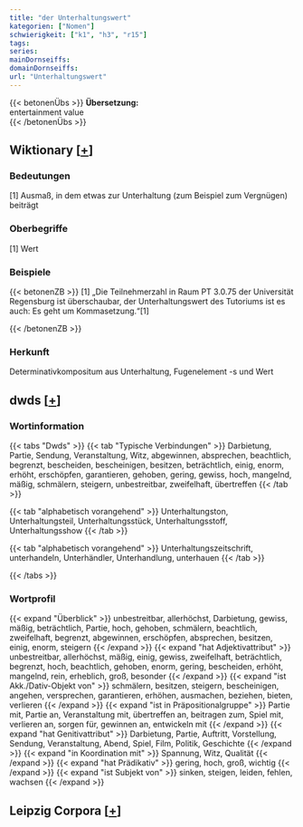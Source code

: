 ```yaml
---
title: "der Unterhaltungswert"
kategorien: ["Nomen"]
schwierigkeit: ["k1", "h3", "r15"]
tags:
series:
mainDornseiffs:
domainDornseiffs:
url: "Unterhaltungswert"
---
```


{{< betonenÜbs >}}
**Übersetzung:**  
entertainment value  
{{< /betonenÜbs >}}

## Wiktionary [[+](https://de.wiktionary.org/wiki/Unterhaltungswert)]

### Bedeutungen
[1] Ausmaß, in dem etwas zur Unterhaltung (zum Beispiel zum Vergnügen) beiträgt  

### Oberbegriffe
[1] Wert  

### Beispiele
{{< betonenZB >}}
[1] „Die Teilnehmerzahl in Raum PT 3.0.75 der Universität Regensburg ist überschaubar, der Unterhaltungswert des Tutoriums ist es auch: Es geht um Kommasetzung.“[1]  

{{< /betonenZB >}}
### Herkunft
Determinativkompositum aus Unterhaltung, Fugenelement -s und Wert  



## dwds [[+](https://www.dwds.de/wb/Unterhaltungswert)]

### Wortinformation
{{< tabs "Dwds" >}}
{{< tab "Typische Verbindungen" >}}
Darbietung, Partie, Sendung, Veranstaltung, Witz, abgewinnen, absprechen, beachtlich, begrenzt, bescheiden, bescheinigen, besitzen, beträchtlich, einig, enorm, erhöht, erschöpfen, garantieren, gehoben, gering, gewiss, hoch, mangelnd, mäßig, schmälern, steigern, unbestreitbar, zweifelhaft, übertreffen
{{< /tab >}}

{{< tab "alphabetisch vorangehend" >}}
Unterhaltungston, Unterhaltungsteil, Unterhaltungsstück, Unterhaltungsstoff, Unterhaltungsshow
{{< /tab >}}

{{< tab "alphabetisch vorangehend" >}}
Unterhaltungszeitschrift, unterhandeln, Unterhändler, Unterhandlung, unterhauen
{{< /tab >}}

{{< /tabs >}}

### Wortprofil
{{< expand "Überblick" >}} unbestreitbar, allerhöchst, Darbietung, gewiss, mäßig, beträchtlich, Partie, hoch, gehoben, schmälern, beachtlich, zweifelhaft, begrenzt, abgewinnen, erschöpfen, absprechen, besitzen, einig, enorm, steigern {{< /expand >}}
{{< expand "hat Adjektivattribut" >}} unbestreitbar, allerhöchst, mäßig, einig, gewiss, zweifelhaft, beträchtlich, begrenzt, hoch, beachtlich, gehoben, enorm, gering, bescheiden, erhöht, mangelnd, rein, erheblich, groß, besonder {{< /expand >}}
{{< expand "ist Akk./Dativ-Objekt von" >}} schmälern, besitzen, steigern, bescheinigen, angehen, versprechen, garantieren, erhöhen, ausmachen, beziehen, bieten, verlieren {{< /expand >}}
{{< expand "ist in Präpositionalgruppe" >}} Partie mit, Partie an, Veranstaltung mit, übertreffen an, beitragen zum, Spiel mit, verlieren an, sorgen für, gewinnen an, entwickeln mit {{< /expand >}}
{{< expand "hat Genitivattribut" >}} Darbietung, Partie, Auftritt, Vorstellung, Sendung, Veranstaltung, Abend, Spiel, Film, Politik, Geschichte {{< /expand >}}
{{< expand "in Koordination mit" >}} Spannung, Witz, Qualität {{< /expand >}}
{{< expand "hat Prädikativ" >}} gering, hoch, groß, wichtig {{< /expand >}}
{{< expand "ist Subjekt von" >}} sinken, steigen, leiden, fehlen, wachsen {{< /expand >}}

## Leipzig Corpora [[+](https://corpora.uni-leipzig.de/en/res?word=Unterhaltungswert&corpusId=deu_newscrawl-public_2018)]

